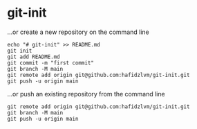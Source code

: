 # git-init

…or create a new repository on the command line
```
echo "# git-init" >> README.md
git init
git add README.md
git commit -m "first commit"
git branch -M main
git remote add origin git@github.com:hafidzlvm/git-init.git
git push -u origin main
```
…or push an existing repository from the command line
```
git remote add origin git@github.com:hafidzlvm/git-init.git
git branch -M main
git push -u origin main
```
